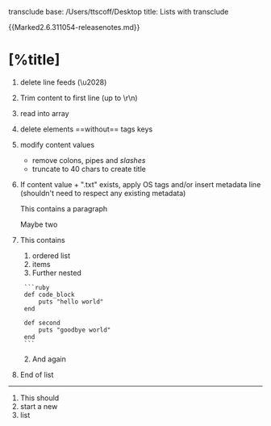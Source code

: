 transclude base: /Users/ttscoff/Desktop
title: Lists with transclude

{{Marked2.6.311054-releasenotes.md}}

# [%title]

1. delete line feeds (\u2028)
2. Trim content to first line (up to \r\n)
3. read into array
4. delete elements ==without== tags keys
5. modify content values
    - remove colons, pipes and _slashes_
    - truncate to 40 chars to create title
6. If content value + ".txt" exists, apply OS tags and/or insert metadata line (shouldn't need to respect any existing metadata)
    
    This contains a paragraph

    Maybe two
7. This contains
    1. ordered list
    2. items
      1. Further nested

        ```ruby
        def code_block
            puts "hello world"
        end

        def second
            puts "goodbye world"
        end
        ```
      2. And again
8. End of list

---

1. This should
2. start a new
3. list
